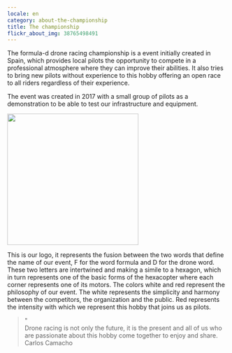 ```yaml
---
locale: en
category: about-the-championship
title: The championship
flickr_about_img: 38765498491
---
```


The formula-d drone racing championship is a
event initially created in Spain, which provides
local pilots the opportunity to compete in a
professional atmosphere where they can improve their
abilities. It also tries to bring new
pilots without experience to this hobby offering
an open race to all riders regardless of their
experience.

The event was created in 2017 with a small
group of pilots as a demonstration to be able to test
our infrastructure and equipment.

<div class="nk-post-text mt-0">
    <img style="height: 300px;" class="pull-left mt-0" src="/assets/images/logo_about.png" alt="">
        <p class="text-white">
This is our logo, it represents the fusion between the two words
that define the name of our event, F for the word formula and D for the
drone word.
These two letters are intertwined and making a
simile to a hexagon, which in turn represents one of the basic forms of
the hexacopter where each corner represents one of its motors.
The colors white and red represent the philosophy of our event.
The white represents the simplicity and harmony between the competitors, the
organization and the public.
Red represents the intensity with which we represent this hobby that joins us
as pilots.
</p>
</div>

<div class="nk-gap-1"></div>

<blockquote class="nk-blockquote">
                        <div class="nk-blockquote-icon">
                            <span>"</span>
                        </div>
                        <div class="nk-blockquote-content">
                          Drone racing is not only the future, it is the present and all of us who are passionate about this hobby come together to enjoy and share.
                        </div>
                        <div class="nk-blockquote-author">
                            <span>Carlos Camacho</span>
                        </div>
</blockquote>
